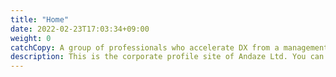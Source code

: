```yaml
---
title: "Home"
date: 2022-02-23T17:03:34+09:00
weight: 0
catchCopy: A group of professionals who accelerate DX from a management perspective
description: This is the corporate profile site of Andaze Ltd. You can see why Andaze is chosen, our services, sustainability, company information, employment opportunities, and more. Andaze, a group of professionals who accelerate DX from a management perspective, is fully committed to the success of your business through services such as "PoC", "de-subscription support", "system development", and "SaaS development".
---
```


